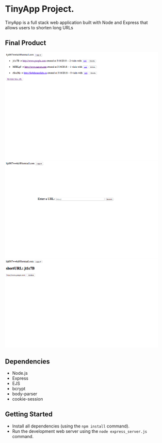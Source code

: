 # TinyApp Project.

TinyApp is a full stack web application built with Node and Express that allows users to shorten long URLs

## Final Product

!["main page"](https://github.com/hjd007wwkd/w2d4/blob/master/TinyApp/docs/urls_index.png?raw=true)
!["Register New URL"](https://github.com/hjd007wwkd/w2d4/blob/master/TinyApp/docs/urls_new.png?raw=true)
!["Edit Existing URL"](https://github.com/hjd007wwkd/w2d4/blob/master/TinyApp/docs/urls_show.png?raw=true)

## Dependencies

- Node.js
- Express
- EJS
- bcrypt
- body-parser
- cookie-session

## Getting Started

- Install all dependencies (using the `npm install` command).
- Run the development web server using the `node express_server.js` command.